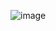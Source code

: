 ![image](https://user-images.githubusercontent.com/45548926/106062616-5e1eb400-613a-11eb-8469-b861177f5870.png)